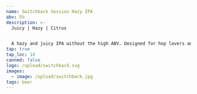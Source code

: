 ```yaml
---
name: Switchback Session Hazy IPA
abv: 5%
description: >-
  Juicy | Hazy | Citrus


  A hazy and juicy IPA without the high ABV. Designed for hop lovers and session drinkers alike.
tap: true
tap_loc: 14
canned: false
logo: /upload/switchback.svg
images:
  - image: /upload/switchback.jpg
tags: beer
---
```

